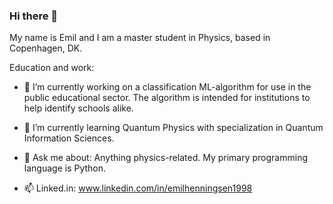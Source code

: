 ### Hi there 👋

My name is Emil and I am a master student in Physics, based in Copenhagen, DK. 

Education and work:
- 🔭 I’m currently working on a classification ML-algorithm for use in the public educational sector. The algorithm is intended for institutions to help identify schools alike. 
- 🌱 I’m currently learning Quantum Physics with specialization in Quantum Information Sciences.

- 💬 Ask me about: Anything physics-related. My primary programming language is Python. 

- 📫 Linked.in: www.linkedin.com/in/emilhenningsen1998
